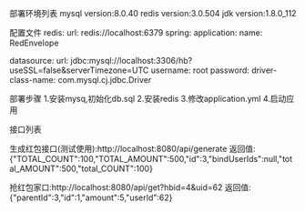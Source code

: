 部署环境列表
mysql version:8.0.40
redis version:3.0.504
jdk   version:1.8.0_112

配置文件
redis:
  url: redis://localhost:6379
spring:
  application:
    name: RedEnvelope

  datasource:
    url: jdbc:mysql://localhost:3306/hb?useSSL=false&serverTimezone=UTC
    username: root
    password:
    driver-class-name: com.mysql.cj.jdbc.Driver

部署步骤
1.安装mysq,初始化db.sql
2.安装redis
3.修改application.yml
4.启动应用



接口列表

生成红包接口(测试使用):http://localhost:8080/api/generate
返回值:{"TOTAL_COUNT":100,"TOTAL_AMOUNT":500,"id":3,"bindUserIds":null,"total_AMOUNT":500,"total_COUNT":100}


抢红包家口:http://localhost:8080/api/get?hbid=4&uid=62
返回值:{"parentId":3,"id":1,"amount":5,"userId":62}
